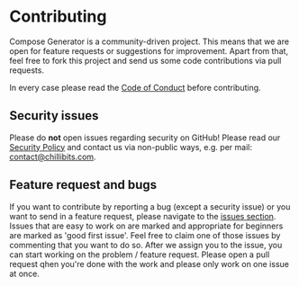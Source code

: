 # Contributing
Compose Generator is a community-driven project. This means that we are open for feature requests or suggestions for improvement.
Apart from that, feel free to fork this project and send us some code contributions via pull requests.

In every case please read the [Code of Conduct](https://github.com/compose-generator/ccom/blob/main/CODE_OF_CONDUCT.md) before contributing.

## Security issues
Please do **not** open issues regarding security on GitHub! Please read our [Security Policy](https://github.com/compose-generator/ccom/blob/main/SECURITY.md) and contact us via non-public ways, e.g. per mail: [contact@chillibits.com](mailto:contact@chillibits.com).

## Feature request and bugs
If you want to contribute by reporting a bug (except a security issue) or you want to send in a feature request, please navigate to the [issues section](https://github.com/compose-generator/ccom/issues). Issues that are easy to work on are marked and appropriate for beginners are marked as 'good first issue'. Feel free to claim one of those issues by commenting that you want to do so. After we assign you to the issue, you can start working on the problem / feature request. Please open a pull request qhen you're done with the work and please only work on one issue at once.